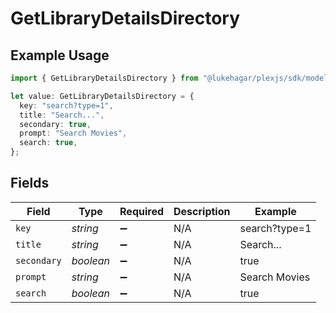 # GetLibraryDetailsDirectory

## Example Usage

```typescript
import { GetLibraryDetailsDirectory } from "@lukehagar/plexjs/sdk/models/operations";

let value: GetLibraryDetailsDirectory = {
  key: "search?type=1",
  title: "Search...",
  secondary: true,
  prompt: "Search Movies",
  search: true,
};
```

## Fields

| Field              | Type               | Required           | Description        | Example            |
| ------------------ | ------------------ | ------------------ | ------------------ | ------------------ |
| `key`              | *string*           | :heavy_minus_sign: | N/A                | search?type=1      |
| `title`            | *string*           | :heavy_minus_sign: | N/A                | Search...          |
| `secondary`        | *boolean*          | :heavy_minus_sign: | N/A                | true               |
| `prompt`           | *string*           | :heavy_minus_sign: | N/A                | Search Movies      |
| `search`           | *boolean*          | :heavy_minus_sign: | N/A                | true               |